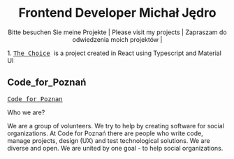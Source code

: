 
<h1 align="center"> Frontend Developer Michał Jędro </h1>

<p align="center">
Bitte besuchen Sie meine Projekte | Please visit my projects | Zapraszam do odwiedzenia moich projektów |  

 </p>

<div>
  1.
 <kbd>
 <a href="https://codeforpoznan.pl">The Choice</a>
</kbd>
  is a project created in React using Typescript and Material UI
 </div>

## Code_for_Poznań 

<kbd>
 <a href="https://codeforpoznan.pl">Code for Poznan</a>
</kbd>
<p>
 
 Who we are?

We are a group of volunteers. We try to help by creating software for social organizations. At Code for Poznań there are people who write code, manage projects, design (UX) and test technological solutions. We are diverse and open. We are united by one goal - to help social organizations.
 </p>


